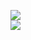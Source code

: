 [![](https://img.shields.io/badge/Made%20With-Github%20Spray-lightgrey.svg?style=for-the-badge&logo=github)](https://github.com/Annihil/github-spray#6259)  
[![](https://i.imgur.com/2DrTn0Z.gif)](https://github.com/Annihil/github-spray)